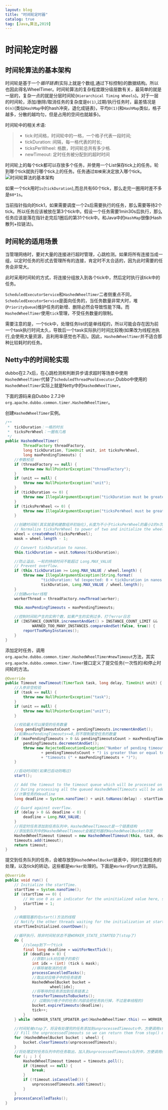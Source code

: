 ```yaml
---
layout: blog
title: "时间轮定时器"
catalog: true
tag: [Java,算法,2019]
---
```

# 时间轮定时器
## 时间轮算法的基本架构
时间轮是基于一个*循环链表*(实际上就是个数组,通过下标控制)的数据结构。所以也因此得名WheelTimer。时间轮算法的复杂程度跟分级层数有关，最简单的就是一层的，复杂一点的就是分层时间轮(`Hierarchical Timing Wheels`)。对于一层的时间轮，添加/删除/取消任务的复杂度是`O(1)`,过期/执行任务时，最差情况是`O(n)`(类似`HashMap`中的hash冲突，退化成链表)，平均`O(1)`(和`HashMap`类似，格子越多，分散的越均匀，但是占用的空间也就越多)。

时间轮中的相关术语:
> + tick:时间格，时间轮中的一格，一个格子代表一段时间;
> + tickDuration: 间隔，每一格代表的时长;
> + ticksPerWheel: 格数，时间轮总共有多少格.
> + newTimeout: 定时任务被分配到的超时时间

时间轮上的每个tick都可以存放多个任务，并使用一个List保存tick上的任务。轮到哪个tick就执行哪个tick上的任务。任务通过`取模`来决定放入哪个tick。
![时间轮算法的基本架构](https://raw.githubusercontent.com/RussXia/RussXia.github.io/master/_pic/time_wheel.jpg)

如果一个tick用时`1s`(`tickDuration`),而总共有60个tick，那么走完一圈用时差不多是`60*1s`。

当前指针指向的tick1，如果需要调度一个2s后需要执行的任务，那么需要等待2个tick。所以任务应该被放在第3个tick中。假设一个任务需要1min30s后执行，那么任务应该是落在指针走完后1圈后的第31个tick中。和Java中的`HashMap`很像(Hash散列+拉链法)。

## 时间轮的适用场景
当管理网络时，要对大量的连接进行超时管理，心跳检测。如果将所有连接当成一组，以定时任务的形式去管理所有的连接，肯定时不太合适的，因为此时需要的任务会非常大。

此时采用时间轮的方式，将连接分组放入到各个tick中，然后定时执行该tick中的任务。

`ScheduledExecutorService`和`HashedWheelTimer`二者侧重点不同，`ScheduledExecutorService`是面向任务的，当任务数量非常大时，堆(`PriorityQueue`)维护任务的新增、删除必然会导致性能下降。而`HashedWheelTimer`使用`tick`管理，不受任务数量的限制。

需要注意的是，一个tick中，处理任务list的是单线程的，所以可能会存在因为前一个task执行时间太久，导致后一个task实际执行时间比较晚(如果改为线程池执行,会使用大量资源，且利用率感觉也不高)。因此，`HashedWheelTimer`并不适合那种比较耗时的任务。

## Netty中的时间轮实现
dubbo在2.7x后，在心跳检测和判断异步请求超时等场景中使用`HashedWheelTimer`代替了`ScheduledThreadPoolExecutor`,Dubbo中使用的`HashedWheelTimer`实际上就是Netty中的`HashedWheelTimer`。

下面的源码来自Dubbo 2.7.2中`org.apache.dubbo.common.timer.HashedWheelTimer`。

创建`HashedWheelTimer`实例。
```java
/**
 *  tickDuration：一格的时长
 *  ticksPerWheel：一圈有几格
 */
public HashedWheelTimer(
        ThreadFactory threadFactory,
        long tickDuration, TimeUnit unit, int ticksPerWheel,
        long maxPendingTimeouts) {
    //参数校验
    if (threadFactory == null) {
        throw new NullPointerException("threadFactory");
    }
    if (unit == null) {
        throw new NullPointerException("unit");
    }
    if (tickDuration <= 0) {
        throw new IllegalArgumentException("tickDuration must be greater than 0: " + tickDuration);
    }
    if (ticksPerWheel <= 0) {
        throw new IllegalArgumentException("ticksPerWheel must be greater than 0: " + ticksPerWheel);
    }

    //创建时间轮(其实就是构建数组并初始化),长度为不小于ticksPerWheel的最小2的n次方
    // Normalize ticksPerWheel to power of two and initialize the wheel.
    wheel = createWheel(ticksPerWheel);
    mask = wheel.length - 1;

    // Convert tickDuration to nanos.
    this.tickDuration = unit.toNanos(tickDuration);

    //防止溢出，一轮的持续时间不能超过 Long.MAX_VALUE
    // Prevent overflow.
    if (this.tickDuration >= Long.MAX_VALUE / wheel.length) {
        throw new IllegalArgumentException(String.format(
                "tickDuration: %d (expected: 0 < tickDuration in nanos < %d",
                tickDuration, Long.MAX_VALUE / wheel.length));
    }
    //创建worker线程
    workerThread = threadFactory.newThread(worker);

    this.maxPendingTimeouts = maxPendingTimeouts;

    //控制时间轮产生的实例个数，如果产生的实例过多，打个error日志
    if (INSTANCE_COUNTER.incrementAndGet() > INSTANCE_COUNT_LIMIT &&
            WARNED_TOO_MANY_INSTANCES.compareAndSet(false, true)) {
        reportTooManyInstances();
    }
}
```
添加定时任务，调用`org.apache.dubbo.common.timer.HashedWheelTimer#newTimeout`方法，其实`org.apache.dubbo.common.timer.Timer`接口定义了提交任务(一次性的)和停止时间轮的方法。
```java
@Override
public Timeout newTimeout(TimerTask task, long delay, TimeUnit unit) {
    //入参非空校验
    if (task == null) {
        throw new NullPointerException("task");
    }
    if (unit == null) {
        throw new NullPointerException("unit");
    }

    //校验最大可以接受的任务数量
    long pendingTimeoutsCount = pendingTimeouts.incrementAndGet();
    //如果maxPendingTimeouts<=0,则不限制接受任务的数量
    if (maxPendingTimeouts > 0 && pendingTimeoutsCount > maxPendingTimeouts) {
        pendingTimeouts.decrementAndGet();
        throw new RejectedExecutionException("Number of pending timeouts ("
                + pendingTimeoutsCount + ") is greater than or equal to maximum allowed pending "
                + "timeouts (" + maxPendingTimeouts + ")");
    }

    //启动时间轮(如果已启动则略过)
    start();

    // Add the timeout to the timeout queue which will be processed on the next tick.
    // During processing all the queued HashedWheelTimeouts will be added to the correct HashedWheelBucket.
    //计算任务的deadline
    long deadline = System.nanoTime() + unit.toNanos(delay) - startTime;

    // Guard against overflow.
    if (delay > 0 && deadline < 0) {
        deadline = Long.MAX_VALUE;
    }
    //将定时任务添加到任务队列中，HashedWheelTimeout是一个链表结构
    //添加到队列中的HashedWheelTimeout会被定时器的HashedWheelBucket存放
    HashedWheelTimeout timeout = new HashedWheelTimeout(this, task, deadline);
    timeouts.add(timeout);
    return timeout;
}
```
提交到任务队列的任务，会被存放到`HashedWheelBucket`链表中，同时过期任务的处理，以及tick的转动，这些都是`Worker`处理的。下面是`Worker`的run方法源码。
```java
@Override
public void run() {
    // Initialize the startTime.
    startTime = System.nanoTime();
    if (startTime == 0) {
        // We use 0 as an indicator for the uninitialized value here, so make sure it's not 0 when initialized.
        startTime = 1;
    }

    //唤醒阻塞的在start()方法的线程
    // Notify the other threads waiting for the initialization at start().
    startTimeInitialized.countDown();

    //循环执行，除非时间轮状态不是WORKER_STATE_STARTED了(stop了)
    do {
        //sleep到下一个tick
        final long deadline = waitForNextTick();
        if (deadline > 0) {
            //获取tick对应格子的索引
            int idx = (int) (tick & mask);
            //移除被取消的任务
            processCancelledTasks();
            //取出对应格子中的任务链表
            HashedWheelBucket bucket =
                    wheel[idx];
            //将等待的任务添加到任务链表上
            transferTimeoutsToBuckets();
            // 过期执行格子中的任务(内部会把任务执行掉，不过是单线程的)
            bucket.expireTimeouts(deadline);
            tick++;
        }
    } while (WORKER_STATE_UPDATER.get(HashedWheelTimer.this) == WORKER_STATE_STARTED);

    //时间轮被stop了，将没有处理完的任务添加到unprocessedTimeouts中，方便调用stop方法时获取
    // Fill the unprocessedTimeouts so we can return them from stop() method.
    for (HashedWheelBucket bucket : wheel) {
        bucket.clearTimeouts(unprocessedTimeouts);
    }
    //将处理定时任务队列中的任务取出，加入到unprocessedTimeouts队列中，方便调用stop方法时获取
    for (; ; ) {
        HashedWheelTimeout timeout = timeouts.poll();
        if (timeout == null) {
            break;
        }
        if (!timeout.isCancelled()) {
            unprocessedTimeouts.add(timeout);
        }
    }
    processCancelledTasks();
}
```

